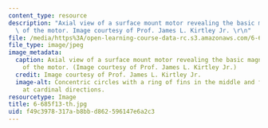 ```yaml
---
content_type: resource
description: "Axial view of a surface mount motor revealing the basic magnetic morphology\
  \ of the motor. Image courtesy of Prof. James L. Kirtley Jr. \r\n"
file: /media/https%3A/open-learning-course-data-rc.s3.amazonaws.com/6-685-electric-machines-fall-2013/f49c3978317ab8bbd862596147e6a2c3_6-685f13-th.jpg
file_type: image/jpeg
image_metadata:
  caption: Axial view of a surface mount motor revealing the basic magnetic morphology
    of the motor. (Image courtesy of Prof. James L. Kirtley Jr.)
  credit: Image courtesy of Prof. James L. Kirtley Jr.
  image-alt: Concentric circles with a ring of fins in the middle and four small rectangles
    at cardinal directions.
resourcetype: Image
title: 6-685f13-th.jpg
uid: f49c3978-317a-b8bb-d862-596147e6a2c3
---
```

